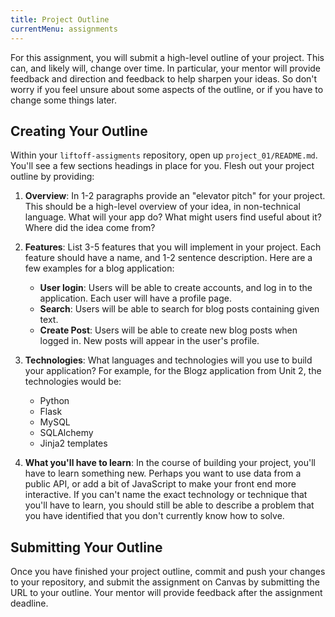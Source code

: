 ```yaml
---
title: Project Outline
currentMenu: assignments
---
```


For this assignment, you will submit a high-level outline of your project. This can, and likely will, change over time. In particular, your mentor will provide feedback and direction and feedback to help sharpen your ideas. So don't worry if you feel unsure about some aspects of the outline, or if you have to change some things later.

## Creating Your Outline

Within your `liftoff-assigments` repository, open up `project_01/README.md`. You'll see a few sections headings in place for you. Flesh out your project outline by providing:

1. **Overview**: In 1-2 paragraphs provide an "elevator pitch" for your project. This should be a high-level overview of your idea, in non-technical language. What will your app do? What might users find useful about it? Where did the idea come from?

2. **Features**: List 3-5 features that you will implement in your project. Each feature should have a name, and 1-2 sentence description. Here are a few examples for a blog application:
    - **User login**: Users will be able to create accounts, and log in to the application. Each user will have a profile page.
    - **Search**: Users will be able to search for blog posts containing given text.
    - **Create Post**: Users will be able to create new blog posts when logged in. New posts will appear in the user's profile.

3. **Technologies**: What languages and technologies will you use to build your application? For example, for the Blogz application from Unit 2, the technologies would be:
    - Python
    - Flask
    - MySQL
    - SQLAlchemy
    - Jinja2 templates

4. **What you'll have to learn**: In the course of building your project, you'll have to learn something new. Perhaps you want to use data from a public API, or add a bit of JavaScript to make your front end more interactive. If you can't name the exact technology or technique that you'll have to learn, you should still be able to describe a problem that you have identified that you don't currently know how to solve.

## Submitting Your Outline

Once you have finished your project outline, commit and push your changes to your repository, and submit the assignment on Canvas by submitting the URL to your outline. Your mentor will provide feedback after the assignment deadline.